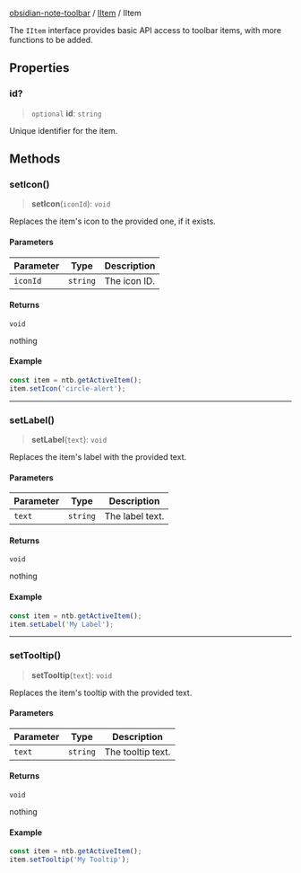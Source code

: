 [obsidian-note-toolbar](index.md) / [IItem](IItem.md) / IItem

The `IItem` interface provides basic API access to toolbar items, with more functions to be added.

## Properties

### id?

> `optional` **id**: `string`

Unique identifier for the item.

## Methods

### setIcon()

> **setIcon**(`iconId`): `void`

Replaces the item's icon to the provided one, if it exists.

#### Parameters

| Parameter | Type | Description |
| ------ | ------ | ------ |
| `iconId` | `string` | The icon ID. |

#### Returns

`void`

nothing

#### Example

```ts
const item = ntb.getActiveItem();
item.setIcon('circle-alert');
```

***

### setLabel()

> **setLabel**(`text`): `void`

Replaces the item's label with the provided text.

#### Parameters

| Parameter | Type | Description |
| ------ | ------ | ------ |
| `text` | `string` | The label text. |

#### Returns

`void`

nothing

#### Example

```ts
const item = ntb.getActiveItem();
item.setLabel('My Label');
```

***

### setTooltip()

> **setTooltip**(`text`): `void`

Replaces the item's tooltip with the provided text.

#### Parameters

| Parameter | Type | Description |
| ------ | ------ | ------ |
| `text` | `string` | The tooltip text. |

#### Returns

`void`

nothing

#### Example

```ts
const item = ntb.getActiveItem();
item.setTooltip('My Tooltip');
```
